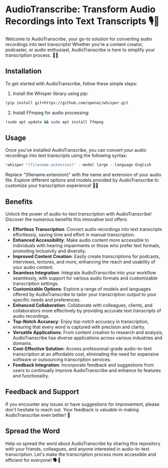# AudioTranscribe: Transform Audio Recordings into Text Transcripts 🎙️📝

Welcome to AudioTranscribe, your go-to solution for converting audio recordings into text transcripts! Whether you're a content creator, podcaster, or audio enthusiast, AudioTranscribe is here to simplify your transcription process. 🚀🔠

## Installation

To get started with AudioTranscribe, follow these simple steps:

1. Install the Whisper library using pip:

```bash
!pip install git+https://github.com/openai/whisper.git
```

2. Install FFmpeg for audio processing:

```bash
!sudo apt update && sudo apt install ffmpeg
```

## Usage

Once you've installed AudioTranscribe, you can convert your audio recordings into text transcripts using the following syntax:

```python
!whisper "(filename.extension)" --model large --language English
```

Replace "(filename.extension)" with the name and extension of your audio file. Explore different options and models provided by AudioTranscribe to customize your transcription experience! 🎵📄

## Benefits

Unlock the power of audio-to-text transcription with AudioTranscribe! Discover the numerous benefits this innovative tool offers:

- **Effortless Transcription**: Convert audio recordings into text transcripts effortlessly, saving time and effort in manual transcription.
- **Enhanced Accessibility**: Make audio content more accessible to individuals with hearing impairments or those who prefer text formats, promoting inclusivity and diversity.
- **Improved Content Creation**: Easily create transcriptions for podcasts, interviews, lectures, and more, enhancing the reach and usability of your audio content.
- **Seamless Integration**: Integrate AudioTranscribe into your workflow seamlessly, with support for various audio formats and customizable transcription settings.
- **Customizable Options**: Explore a range of models and languages offered by AudioTranscribe to tailor your transcription output to your specific needs and preferences.
- **Enhanced Collaboration**: Collaborate with colleagues, clients, and collaborators more effectively by providing accurate text transcripts of audio recordings.
- **Top-Notch Accuracy**: Enjoy top-notch accuracy in transcription, ensuring that every word is captured with precision and clarity.
- **Versatile Applications**: From content creation to research and analysis, AudioTranscribe has diverse applications across various industries and domains.
- **Cost-Effective Solution**: Access professional-grade audio-to-text transcription at an affordable cost, eliminating the need for expensive software or outsourcing transcription services.
- **Feedback Integration**: Incorporate feedback and suggestions from users to continually improve AudioTranscribe and enhance its features and functionality.

## Feedback and Support

If you encounter any issues or have suggestions for improvement, please don't hesitate to reach out. Your feedback is valuable in making AudioTranscribe even better! 🌟

## Spread the Word

Help us spread the word about AudioTranscribe by sharing this repository with your friends, colleagues, and anyone interested in audio-to-text transcription. Let's make the transcription process more accessible and efficient for everyone! 🗣️💬
